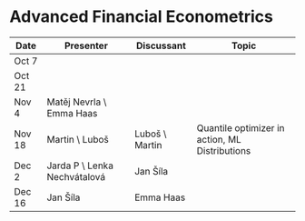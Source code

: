 # Advanced Financial Econometrics

|Date	|	Presenter	|     Discussant | Topic
|------|------|------|--------------|
|Oct 7   |  |     | 
|Oct 21  |   |     | 
|Nov 4   |  Matěj Nevrla \ Emma Haas |      | 
|Nov 18  | Martin \ Luboš |   Luboš \ Martin  | Quantile optimizer in action, ML Distributions
|Dec 2   | Jarda P \ Lenka Nechvátalová | Jan Šíla | 
|Dec 16  | Jan Šíla | Emma Haas | 